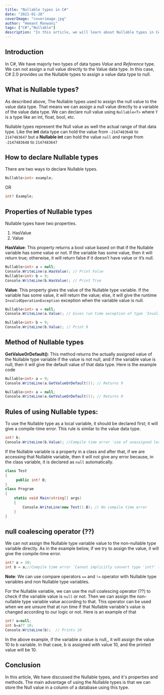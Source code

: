 ```yaml
---
title: "Nullable types in C#"
date: "2021-01-28"
coverImage: "coverimage.jpg"
author: "Hemant Manwani"
tags: ["C#","Nullable"]
description: "In this article, we will learn about Nullable types in C#."
---
```

## Introduction
 
In C#, We have majorly two types of data types *Value* and *Reference* type. We can not assign a null value directly to the Value data type. In this case, C# 2.0 provides us the Nullable types to assign a value data type to null. 

## What is Nullable types?
 
As described above, The Nullable types used to assign the null value to the value data type. That means we can assign a null value directly to a variable of the value data type. We can declare null value using `Nullable<T>` where `T` is a type like an int, float, bool, etc.

Nullable types represent the Null value as well the actual range of that data type. Like the **int** data type can hold the value from `-2147483648` to `2147483647` but a **Nullable int** can hold the value `null` and range from `-2147483648` to `2147483647`

## How to declare Nullable types

There are two ways to declare Nullable types.

```c#
Nullable<int> example;
```
OR

```c#
int? Example;
```

## Properties of Nullable types

Nullable types have two properties.
1. HasValue
2. Value

**HasValue**: This property returns a bool value based on that if the Nullable variable has some value or not. If the variable has some value, then it will return true; otherwise, it will return false if it doesn’t have value or it’s null.

```c#
Nullable<int> a = null;
Console.WriteLine(a.HasValue); // Print False
Nullable<int> b = 9;
Console.WriteLine(b.HasValue); // Print True
```

**Value**: This property gives the value of the Nullable type variable. If the variable has some value, it will return the value; else, it will give the runtime `InvalidOperationException` exception when the variable value is null.

```c#
Nullable<int> a = null;
Console.WriteLine(a.Value); // Gives run time exception of type 'InvalidOperationException'
```

```c#
Nullable<int> b = 9;
Console.WriteLine(b.Value); // Print 9
```

## Method of Nullable types

**GetValueOrDefault()**: This method returns the actually assigned value of the Nullable type variable if the value is not null, and if the variable value is null, then it will give the default value of that data type. Here is the example code

```c#
Nullable<int> a = 9;
Console.WriteLine(a.GetValueOrDefault()); // Returns 9
```

```c#
Nullable<int> a = null;
Console.WriteLine(a.GetValueOrDefault()); // Returns 0
```

## Rules of using Nullable types:

To use the Nullable type as a local variable, it should be declared first; it will give a compile-time error. This rule is similar to the value data type.

```c#
int? b;
Console.WriteLine(b.Value); //Compile time error 'use of unassigned local variable b'
```

If the Nullable variable is a property in a class and after that, if we are accessing that Nullable variable, then it will not give any error because, in the class variable, it is declared as `null` automatically.

```c#
class Test
{
     public int? B;
}
class Program
{
    static void Main(string[] args)
    {
        Console.WriteLine(new Test().B); // No compile time error
    }
}
```

## null coalescing operator (??)

We can not assign the Nullable type variable value to the non-nullable type variable directly. As in the example below, if we try to assign the value, it will give the compile-time error.

```c#
int? a = 10;
int b = a;//Compile time error `Cannot implicitly convert type 'int?' to 'int'. An explicit conversion exists (are you missing a cast?)`
```

**Note**: We can use compare operators `==` and `!=` operator with Nullable type variables and non Nullable type variables.

For the Nullable variable, we can use the null coalescing operator (??) to check if the variable value is `null` or not. Then we can assign the non-nullable type variable value according to that. This operator can be used when we are unsure that at run time if that Nullable variable's value is changed according to our logic or not. Here is an example of that

```c#
int? a=null;
int b=a?? 10;
Console.WriteLine(b);  // Prints 10
```
In the above example, if the variable a value is null,, it will assign the value 10 to b variable. In that case, b is assigned with value 10, and the printed value will be 10.
 
## Conclusion

In this article, We have discussed the Nullable types, and it's properties and methods. The main advantage of using the Nullable types is that we can store the Null value in a column of a database using this type.
